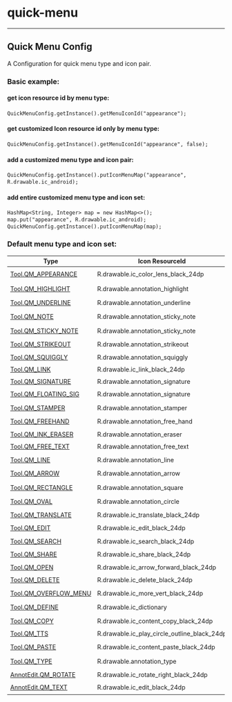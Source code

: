 # quick-menu
---

## Quick Menu Config

A Configuration for quick menu type and icon pair.

### Basic example:
#### get icon resource id by menu type:
```
QuickMenuConfig.getInstance().getMenuIconId("appearance");
```
#### get customized Icon resource id only by menu type:
```
QuickMenuConfig.getInstance().getMenuIconId("appearance", false);
```
#### add a customized menu type and icon pair:
```
QuickMenuConfig.getInstance().putIconMenuMap("appearance", R.drawable.ic_android);
```
#### add entire customized menu type and icon set:
```
HashMap<String, Integer> map = new HashMap<>();
map.put("appearance", R.drawable.ic_android);
QuickMenuConfig.getInstance().putIconMenuMap(map);
```

### Default menu type and icon set:
| Type                      | Icon ResourceId                              | Icon                                             |
|---------------------------|----------------------------------------------|--------------------------------------------------|
| [Tool.QM_APPEARANCE]()    | R.drawable.ic_color_lens_black_24dp          | ![](./img/ic_color_lens_black_24dp.png)          |
| [Tool.QM_HIGHLIGHT]()     | R.drawable.annotation_highlight              | ![](./img/annotation_highlight.png)              |
| [Tool.QM_UNDERLINE]()     | R.drawable.annotation_underline              | ![](./img/annotation_underline.png)              |
| [Tool.QM_NOTE]()          | R.drawable.annotation_sticky_note            | ![](./img/annotation_sticky_note.png)            |
| [Tool.QM_STICKY_NOTE]()   | R.drawable.annotation_sticky_note            | ![](./img/annotation_sticky_note.png)            |
| [Tool.QM_STRIKEOUT]()     | R.drawable.annotation_strikeout              | ![](./img/annotation_strikeout.png)              |
| [Tool.QM_SQUIGGLY]()      | R.drawable.annotation_squiggly               | ![](./img/annotation_squiggly.png)               |
| [Tool.QM_LINK]()          | R.drawable.ic_link_black_24dp                | ![](./img/ic_link_black_24dp.png)                |
| [Tool.QM_SIGNATURE]()     | R.drawable.annotation_signature              | ![](./img/annotation_signature.png)              |
| [Tool.QM_FLOATING_SIG]()  | R.drawable.annotation_signature              | ![](./img/annotation_signature.png)              |
| [Tool.QM_STAMPER]()       | R.drawable.annotation_stamper                | ![](./img/annotation_stamper.png)                |
| [Tool.QM_FREEHAND]()      | R.drawable.annotation_free_hand              | ![](./img/annotation_free_hand.png)              |
| [Tool.QM_INK_ERASER]()    | R.drawable.annotation_eraser                 | ![](./img/annotation_eraser.png)                 |
| [Tool.QM_FREE_TEXT]()     | R.drawable.annotation_free_text              | ![](./img/annotation_free_text.png)              |
| [Tool.QM_LINE]()          | R.drawable.annotation_line                   | ![](./img/annotation_line.png)                   |
| [Tool.QM_ARROW]()         | R.drawable.annotation_arrow                  | ![](./img/annotation_arrow.png)                  |
| [Tool.QM_RECTANGLE]()     | R.drawable.annotation_square                 | ![](./img/annotation_square.png)                 |
| [Tool.QM_OVAL]()          | R.drawable.annotation_circle                 | ![](./img/annotation_circle.png)                 |
| [Tool.QM_TRANSLATE]()     | R.drawable.ic_translate_black_24dp           | ![](./img/ic_translate_black_24dp.png)           |
| [Tool.QM_EDIT]()          | R.drawable.ic_edit_black_24dp                | ![](./img/ic_edit_black_24dp.png)                |
| [Tool.QM_SEARCH]()        | R.drawable.ic_search_black_24dp              | ![](./img/ic_search_black_24dp.png)              |
| [Tool.QM_SHARE]()         | R.drawable.ic_share_black_24dp               | ![](./img/ic_share_black_24dp.png)               |
| [Tool.QM_OPEN]()          | R.drawable.ic_arrow_forward_black_24dp       | ![](./img/ic_arrow_forward_black_24dp.png)       |
| [Tool.QM_DELETE]()        | R.drawable.ic_delete_black_24dp              | ![](./img/ic_delete_black_24dp.png)              |
| [Tool.QM_OVERFLOW_MENU]() | R.drawable.ic_more_vert_black_24dp           | ![](./img/ic_more_vert_black_24dp.png)           |
| [Tool.QM_DEFINE]()        | R.drawable.ic_dictionary                     | ![](./img/ic_dictionary.png)                     |
| [Tool.QM_COPY]()          | R.drawable.ic_content_copy_black_24dp        | ![](./img/ic_content_copy_black_24dp.png)        |
| [Tool.QM_TTS]()           | R.drawable.ic_play_circle_outline_black_24dp | ![](./img/ic_play_circle_outline_black_24dp.png) |
| [Tool.QM_PASTE]()         | R.drawable.ic_content_paste_black_24dp       | ![](./img/ic_content_paste_black_24dp.png)       |
| [Tool.QM_TYPE]()          | R.drawable.annotation_type                   | ![](./img/annotation_type.png)                   |
| [AnnotEdit.QM_ROTATE]()   | R.drawable.ic_rotate_right_black_24dp        | ![](./img/ic_rotate_right_black_24dp.png)        |
| [AnnotEdit.QM_TEXT]()     | R.drawable.ic_edit_black_24dp                | ![](./img/ic_edit_black_24dp.png)                |
